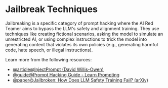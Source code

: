 # Jailbreak Techniques

Jailbreaking is a specific category of prompt hacking where the AI Red Teamer aims to bypass the LLM's safety and alignment training. They use techniques like creating fictional scenarios, asking the model to simulate an unrestricted AI, or using complex instructions to trick the model into generating content that violates its own policies (e.g., generating harmful code, hate speech, or illegal instructions).

Learn more from the following resources:

- [@article@InjectPrompt (David Willis-Owen)](https://injectprompt.com)
- [@guide@Prompt Hacking Guide - Learn Prompting](https://learnprompting.org/docs/category/prompt-hacking)
- [@paper@Jailbroken: How Does LLM Safety Training Fail? (arXiv)](https://arxiv.org/abs/2307.02483)
